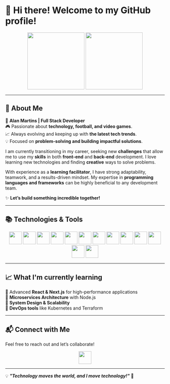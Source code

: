 # 👋 Hi there! Welcome to my GitHub profile!  

<div align="center">
  <img height="180em" src="https://github-readme-stats.vercel.app/api?username=martinsalan00&show_icons=true&theme=radical" />
  <img height="180em" src="https://github-readme-stats.vercel.app/api/top-langs/?username=martinsalan00&layout=compact&theme=radical" />
</div>

---

## 🌌 About Me  
🚀 **Alan Martins | Full Stack Developer**  
🎮 Passionate about **technology, football, and video games**.  
📈 Always evolving and keeping up with **the latest tech trends**.  
💡 Focused on **problem-solving and building impactful solutions**.  

I am currently transitioning in my career, seeking new **challenges** that allow me to use my **skills** in both **front-end** and **back-end** development. I love learning new technologies and finding **creative** ways to solve problems.  

With experience as a **learning facilitator**, I have strong adaptability, teamwork, and a results-driven mindset. My expertise in **programming languages and frameworks** can be highly beneficial to any development team.  

✨ **Let’s build something incredible together!**  

---

## 📚 Technologies & Tools  

<div align="center">
  <img src="https://img.shields.io/badge/HTML5-E34F26?style=for-the-badge&logo=html5&logoColor=white" height="40px" />
  <img src="https://img.shields.io/badge/CSS-239120?&style=for-the-badge&logo=css3&logoColor=white" height="40px" />
  <img src="https://img.shields.io/badge/JavaScript-F7DF1E?style=for-the-badge&logo=javascript&logoColor=black" height="40px" />
  <img src="https://img.shields.io/badge/TypeScript-007ACC?style=for-the-badge&logo=typescript&logoColor=white" height="40px" />
  <img src="https://img.shields.io/badge/React-20232a?style=for-the-badge&logo=react&logoColor=61DAFB" height="40px" />
  <img src="https://img.shields.io/badge/Next.js-000?style=for-the-badge&logo=next.js&logoColor=white" height="40px" />
  <img src="https://img.shields.io/badge/Node.js-43853D?style=for-the-badge&logo=node.js&logoColor=white" height="40px" />
  <img src="https://img.shields.io/badge/Express.js-000?style=for-the-badge&logo=express&logoColor=white" height="40px" />
  <img src="https://img.shields.io/badge/PostgreSQL-316192?style=for-the-badge&logo=postgresql&logoColor=white" height="40px" />
  <img src="https://img.shields.io/badge/MySQL-00000F?style=for-the-badge&logo=mysql&logoColor=white" height="40px" />
  <img src="https://img.shields.io/badge/MongoDB-4ea94b?style=for-the-badge&logo=mongodb&logoColor=white" height="40px" />
  <img src="https://img.shields.io/badge/Java-ED8B00?style=for-the-badge&logo=java&logoColor=white" height="40px" />
  <img src="https://img.shields.io/badge/Figma-F24E1E?style=for-the-badge&logo=figma&logoColor=white" height="40px" />
</div>

---

## 📈 What I'm currently learning  

🔹 Advanced **React & Next.js** for high-performance applications  
🔹 **Microservices Architecture** with Node.js  
🔹 **System Design & Scalability**  
🔹 **DevOps tools** like Kubernetes and Terraform  

---

## 📬 Connect with Me  
Feel free to reach out and let’s collaborate!  

<div align="center">
  <a href="https://www.linkedin.com/in/alan-martins-oliveira/">
    <img src="https://img.shields.io/badge/LinkedIn-0077B5?style=for-the-badge&logo=linkedin&logoColor=white" height="40px" />
  </a>
</div>

---

💡 **_"Technology moves the world, and I move technology!"_** 🚀

